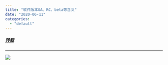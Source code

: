 ```yaml
---
title: "软件版本GA、RC、beta等含义"
date: "2020-06-11"
categories: 
  - "default"
---
```


##### **[转载](https://blog.csdn.net/gnail_oug/article/details/79998154 "转载")**

* * *

![](http://qiniu.dev-share.top/png/%E8%BD%AF%E4%BB%B6%E7%89%88%E6%9C%ACGA-RC-beta%E7%AD%89%E5%90%AB%E4%B9%89.png)
